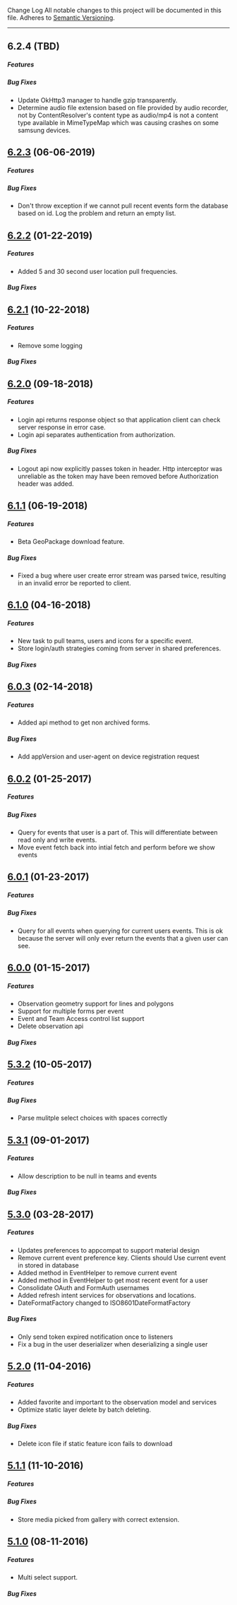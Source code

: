  Change Log
All notable changes to this project will be documented in this file.
Adheres to [Semantic Versioning](http://semver.org/).

---
## 6.2.4 (TBD)

##### Features

##### Bug Fixes
* Update OkHttp3 manager to handle gzip transparently.
* Determine audio file extension based on file provided by audio recorder, not by ContentResolver's content type as audio/mp4 is not a content type 
  available in MimeTypeMap which was causing crashes on some samsung devices.

## [6.2.3](https://github.com/ngageoint/mage-android-sdk/releases/tag/6.2.3) (06-06-2019)

##### Features

##### Bug Fixes
* Don't throw exception if we cannot pull recent events form the database based on id. Log the problem and return an empty list.

## [6.2.2](https://github.com/ngageoint/mage-android-sdk/releases/tag/6.2.2) (01-22-2019)

##### Features
* Added 5 and 30 second user location pull frequencies.

##### Bug Fixes

## [6.2.1](https://github.com/ngageoint/mage-android-sdk/releases/tag/6.2.1) (10-22-2018)

##### Features
* Remove some logging

##### Bug Fixes

## [6.2.0](https://github.com/ngageoint/mage-android-sdk/releases/tag/6.2.0) (09-18-2018)

##### Features
* Login api returns response object so that application client can check server response in error case.
* Login api separates authentication from authorization.

##### Bug Fixes
* Logout api now explicitly passes token in header.  Http interceptor was unreliable as the token may have been removed before Authorization header was added.

## [6.1.1](https://github.com/ngageoint/mage-android-sdk/releases/tag/6.1.1) (06-19-2018)

##### Features
* Beta GeoPackage download feature.

##### Bug Fixes
* Fixed a bug where user create error stream was parsed twice, resulting in an invalid error be reported to client.

## [6.1.0](https://github.com/ngageoint/mage-android-sdk/releases/tag/6.1.0) (04-16-2018)

##### Features
* New task to pull teams, users and icons for a specific event.
* Store login/auth strategies coming from server in shared preferences.

##### Bug Fixes

## [6.0.3](https://github.com/ngageoint/mage-android-sdk/releases/tag/6.0.3) (02-14-2018)

##### Features
* Added api method to get non archived forms.

##### Bug Fixes
* Add appVersion and user-agent on device registration request

## [6.0.2](https://github.com/ngageoint/mage-android-sdk/releases/tag/6.0.2) (01-25-2017)

##### Features

##### Bug Fixes
* Query for events that user is a part of.  This will differentiate between read only and write events.
* Move event fetch back into intial fetch and perform before we show events

## [6.0.1](https://github.com/ngageoint/mage-android-sdk/releases/tag/6.0.1) (01-23-2017)

##### Features

##### Bug Fixes
* Query for all events when querying for current users events.  This is ok because the server will only ever return the events that
a given user can see.

## [6.0.0](https://github.com/ngageoint/mage-android-sdk/releases/tag/6.0.0) (01-15-2017)

##### Features
* Observation geometry support for lines and polygons
* Support for multiple forms per event
* Event and Team Access control list support
* Delete observation api

##### Bug Fixes

## [5.3.2](https://github.com/ngageoint/mage-android-sdk/releases/tag/5.3.2) (10-05-2017)

##### Features

##### Bug Fixes
* Parse mulitple select choices with spaces correctly

## [5.3.1](https://github.com/ngageoint/mage-android-sdk/releases/tag/5.3.1) (09-01-2017)

##### Features
* Allow description to be null in teams and events

##### Bug Fixes

## [5.3.0](https://github.com/ngageoint/mage-android-sdk/releases/tag/5.3.0) (03-28-2017)

##### Features
* Updates preferences to appcompat to support material design
* Remove current event preference key.  Clients should Use current event in stored in database
* Added method in EventHelper to remove current event
* Added method in EventHelper to get most recent event for a user
* Consolidate OAuth and FormAuth usernames
* Added refresh intent services for observations and locations.
* DateFormatFactory changed to ISO8601DateFormatFactory

##### Bug Fixes
* Only send token expired notification once to listeners
* Fix a bug in the user deserializer when deserializing a single user

## [5.2.0](https://github.com/ngageoint/mage-android-sdk/releases/tag/5.2.0) (11-04-2016)

##### Features
* Added favorite and important to the observation model and services
* Optimize static layer delete by batch deleting.

##### Bug Fixes
* Delete icon file if static feature icon fails to download

## [5.1.1](https://github.com/ngageoint/mage-android-sdk/releases/tag/5.1.1) (11-10-2016)

##### Features

##### Bug Fixes
* Store media picked from gallery with correct extension.

## [5.1.0](https://github.com/ngageoint/mage-android-sdk/releases/tag/5.1.0) (08-11-2016)

##### Features
* Multi select support.

##### Bug Fixes
